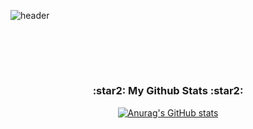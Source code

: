 ![header](https://capsule-render.vercel.app/api?type=slice&color=gradient&height=160&section=header&text=Jeongin%20Kang&fontAlign=50&fontAlignY=70&fontSize=90&fontColor=000000)



<br /><br />
---

<h3 align="center">:star2: My Github Stats :star2:</h3>
<div align="center">  
  
[![Anurag's GitHub stats](https://github-readme-stats.vercel.app/api?username=hyeinisfree&hide_title=true&show_icons=true&include_all_commits=true&disable_animations=true&theme=vue)](https://github.com/anuraghazra/github-readme-stats)
</div>
